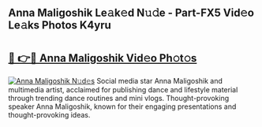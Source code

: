 ## Anna Maligoshik Le𝚊k𝚎d N𝚞𝚍e - Part-FX5 Vid𝚎o Le𝚊ks Photos K4yru

# <h2><a href="http://fbepmxg.evod.top/?m=Anna+Maligoshik">🔗 👉🔴 Anna Maligoshik Vid𝚎o Ph𝚘t𝚘s</a></h2>

[![Anna Maligoshik N𝚞d𝚎s](https://i.imgur.com/8V9OHl7.gif)](http://fbepmxg.evod.top/?m=Anna+Maligoshik)
Social media star Anna Maligoshik and multimedia artist, acclaimed for publishing dance and lifestyle material through trending dance routines and mini vlogs. Thought-provoking speaker Anna Maligoshik, known for their engaging presentations and thought-provoking ideas. 
